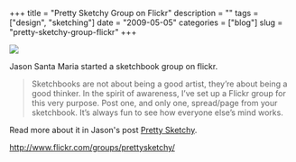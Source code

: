 +++
title = "Pretty Sketchy Group on Flickr"
description = ""
tags = ["design", "sketching"]
date = "2009-05-05"
categories = ["blog"]
slug = "pretty-sketchy-group-flickr"
+++



  <div class="notebook-screenshot"><a href="http://www.flickr.com/groups/prettysketchy/"><img id='bluga-thumbnail-1590' class='bluga-thumbnail large' src='http://media.konigi.com/bluga/
wt4a003a9936a2c.jpg'/></a></div><p>Jason Santa Maria started a sketchbook group on flickr. </p>
<blockquote><p>Sketchbooks are not about being a good artist, they’re about being a good thinker. In the spirit of awareness, I’ve set up a Flickr group for this very purpose. Post one, and only one, spread/page from your sketchbook. It’s always fun to see how everyone else’s mind works.</p></blockquote>
<p>Read more about it in Jason's post <a href="http://jasonsantamaria.com/articles/pretty-sketchy/">Pretty Sketchy</a>.</p>
    
  <a href="http://www.flickr.com/groups/prettysketchy/">http://www.flickr.com/groups/prettysketchy/</a>
